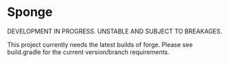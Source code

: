 Sponge
=========

DEVELOPMENT IN PROGRESS. UNSTABLE AND SUBJECT TO BREAKAGES.

This project currently needs the latest builds of forge. Please see build.gradle for the current version/branch requirements.
